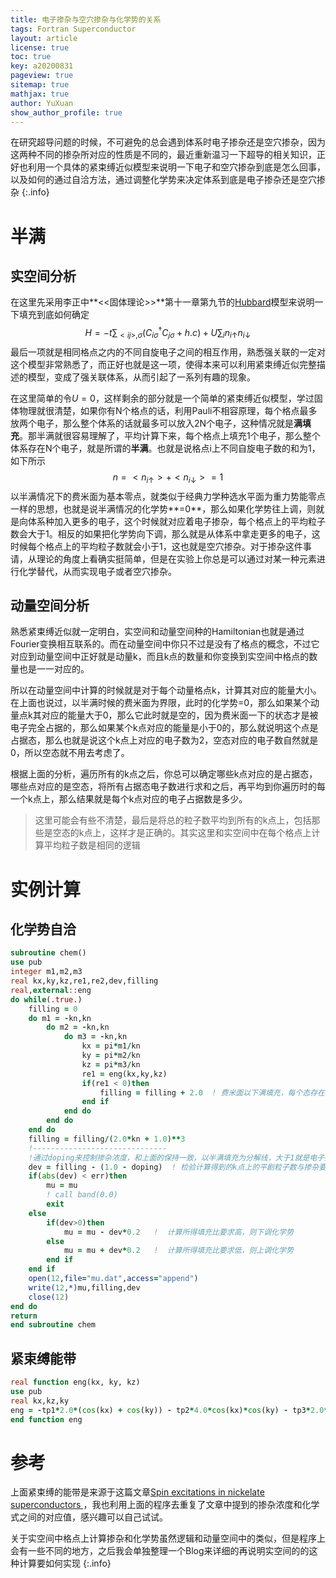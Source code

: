```yaml
---
title: 电子掺杂与空穴掺杂与化学势的关系
tags: Fortran Superconductor
layout: article
license: true
toc: true
key: a20200831
pageview: true
sitemap: true
mathjax: true
author: YuXuan
show_author_profile: true
---
```

在研究超导问题的时候，不可避免的总会遇到体系时电子掺杂还是空穴掺杂，因为这两种不同的掺杂所对应的性质是不同的，最近重新温习一下超导的相关知识，正好也利用一个具体的紧束缚近似模型来说明一下电子和空穴掺杂到底是怎么回事，以及如何的通过自洽方法，通过调整化学势来决定体系到底是电子掺杂还是空穴掺杂
{:.info}
<!--more-->
# 半满
## 实空间分析
在这里先采用李正中**<<固体理论>>**第十一章第九节的[Hubbard](https://en.wikipedia.org/wiki/Hubbard_model)模型来说明一下填充到底如何确定
$$
H=-t\sum_{<ij>,\sigma}(C_{i\sigma}^\dagger C_{j\sigma}+h.c)+U\sum_in_{i\uparrow}n_{i\downarrow}
$$
最后一项就是相同格点之内的不同自旋电子之间的相互作用，熟悉强关联的一定对这个模型非常熟悉了，而正好也就是这一项，使得本来可以利用紧束缚近似完整描述的模型，变成了强关联体系，从而引起了一系列有趣的现象。

在这里简单的令$U=0$，这样剩余的部分就是一个简单的紧束缚近似模型，学过固体物理就很清楚，如果你有N个格点的话，利用Pauli不相容原理，每个格点最多放两个电子，那么整个体系的话就最多可以放入2N个电子，这种情况就是**满填充**。那半满就很容易理解了，平均计算下来，每个格点上填充1个电子，那么整个体系存在N个电子，就是所谓的**半满**。也就是说格点i上不同自旋电子数的和为1，如下所示
$$
n=<n_{i\uparrow}>+<n_{i\downarrow}>=1
$$
以半满情况下的费米面为基本零点，就类似于经典力学种选水平面为重力势能零点一样的思想，也就是说半满情况的化学势**=0**，那么如果化学势往上调，则就是向体系种加入更多的电子，这个时候就对应着电子掺杂，每个格点上的平均粒子数会大于1。相反的如果把化学势向下调，那么就是从体系中拿走更多的电子，这时候每个格点上的平均粒子数就会小于1，这也就是空穴掺杂。对于掺杂这件事请，从理论的角度上看确实挺简单，但是在实验上你总是可以通过对某一种元素进行化学替代，从而实现电子或者空穴掺杂。
## 动量空间分析
熟悉紧束缚近似就一定明白，实空间和动量空间种的Hamiltonian也就是通过Fourier变换相互联系的。而在动量空间中你只不过是没有了格点的概念，不过它对应到动量空间中正好就是动量k，而且k点的数量和你变换到实空间中格点的数量也是一一对应的。

所以在动量空间中计算的时候就是对于每个动量格点k，计算其对应的能量大小。在上面也说过，以半满时候的费米面为界限，此时的化学势=0，那么如果某个动量点k其对应的能量大于0，那么它此时就是空的，因为费米面一下的状态才是被电子完全占据的，那么如果某个k点对应的能量是小于0的，那么就说明这个点是占据态，那么也就是说这个k点上对应的电子数为2，空态对应的电子数自然就是0，所以空态就不用去考虑了。

根据上面的分析，遍历所有的k点之后，你总可以确定哪些k点对应的是占据态，哪些点对应的是空态，将所有占据态电子数进行求和之后，再平均到你遍历时的每一个k点上，那么结果就是每个k点对应的电子占据数是多少。

>这里可能会有些不清楚，最后是将总的粒子数平均到所有的k点上，包括那些是空态的k点上，这样才是正确的。其实这里和实空间中在每个格点上计算平均粒子数是相同的逻辑

# 实例计算
## 化学势自洽
```fortran
subroutine chem()
use pub
integer m1,m2,m3
real kx,ky,kz,re1,re2,dev,filling
real,external::eng
do while(.true.)
    filling = 0
    do m1 = -kn,kn
        do m2 = -kn,kn
            do m3 = -kn,kn
                kx = pi*m1/kn
                ky = pi*m2/kn
                kz = pi*m3/kn
                re1 = eng(kx,ky,kz)
                if(re1 < 0)then
                    filling = filling + 2.0  ! 费米面以下满填充，每个态存在两个电子
                end if
            end do
        end do
    end do
    filling = filling/(2.0*kn + 1.0)**3
    !------------------------------
    !通过doping来控制掺杂浓度，和上面的保持一致，以半满填充为分解线，大于1就是电子掺杂，小于1就是空穴掺杂
    dev = filling - (1.0 - doping)  ! 检验计算得到的k点上的平剧粒子数与掺杂要求是否一致
    if(abs(dev) < err)then
        mu = mu
        ! call band(0.0)
        exit
    else
        if(dev>0)then
            mu = mu - dev*0.2   !  计算所得填充比要求高，则下调化学势
        else
            mu = mu + dev*0.2   !  计算所得填充比要求低，则上调化学势
        end if
    end if
    open(12,file="mu.dat",access="append")
    write(12,*)mu,filling,dev
    close(12)
end do
return
end subroutine chem
```
## 紧束缚能带
```fortran
real function eng(kx, ky, kz)
use pub
real kx,kz,ky
eng = -tp1*2.0*(cos(kx) + cos(ky)) - tp2*4.0*cos(kx)*cos(ky) - tp3*2.0*(cos(2.0*kx) + cos(2.0*ky))-tv1*cos(kz)*((cos(kx) - cos(ky))**2.0)/4.0 -tv2*cos(2.0*kz)*(cos(kx) - cos(ky))**2.0/4.0 - mu
end function eng
```

# 参考
上面紧束缚的能带是来源于这篇文章[Spin excitations in nickelate superconductors
](https://arxiv.org/abs/1910.05757v1)，我也利用上面的程序去重复了文章中提到的掺杂浓度和化学式之间的对应值，感兴趣可以自己试试。

关于实空间中格点上计算掺杂和化学势虽然逻辑和动量空间中的类似，但是程序上会有一些不同的地方，之后我会单独整理一个Blog来详细的再说明实空间的的这种计算要如何实现
{:.info}